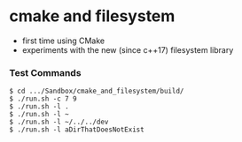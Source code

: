# cmake and filesystem

- first time using CMake
- experiments with the new (since c++17) filesystem library

### Test Commands

```
$ cd .../Sandbox/cmake_and_filesystem/build/
$ ./run.sh -c 7 9
$ ./run.sh -l .
$ ./run.sh -l ~
$ ./run.sh -l ~/../../dev
$ ./run.sh -l aDirThatDoesNotExist
```

